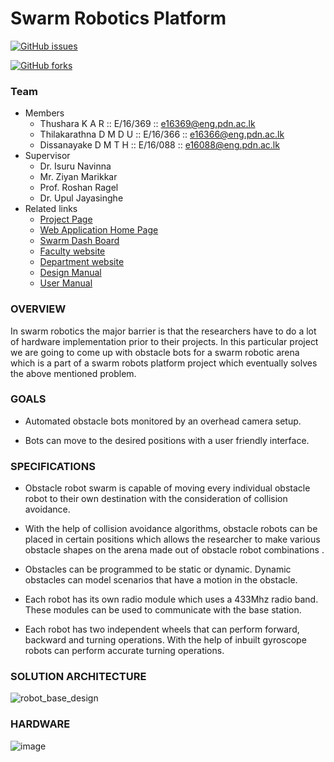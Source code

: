 # Swarm Robotics Platform

[![GitHub issues](https://img.shields.io/github/issues/cepdnaclk/e16-3yp-obstacle-bots-for-swarm-robots?style=for-the-badge)](https://github.com/cepdnaclk/e16-3yp-obstacle-bots-for-swarm-robots/issues)

[![GitHub forks](https://img.shields.io/github/forks/cepdnaclk/e16-3yp-obstacle-bots-for-swarm-robots)](https://github.com/cepdnaclk/e16-3yp-obstacle-bots-for-swarm-robots/network)

### Team
* Members
   * Thushara K A R         :: E/16/369 :: [e16369@eng.pdn.ac.lk](e16369@eng.pdn.ac.lk)
   * Thilakarathna D M D U  :: E/16/366 :: [e16366@eng.pdn.ac.lk](e16366@eng.pdn.ac.lk)
   * Dissanayake D M T H    :: E/16/088 :: [e16088@eng.pdn.ac.lk](e16088@eng.pdn.ac.lk)
* Supervisor
   * Dr. Isuru Navinna
   * Mr. Ziyan Marikkar
   * Prof. Roshan Ragel
   * Dr. Upul Jayasinghe
* Related links
   * [Project Page](https://cepdnaclk.github.io/e16-3yp-obstacle-bots-for-swarm-robots/)
   * [Web Application Home Page](http://3.93.215.173/)
   * [Swarm Dash Board](http://3.93.215.173/swarm/)
   * [Faculty website](http://eng.pdn.ac.lk/)
   * [Department website](http://www.ce.pdn.ac.lk/)
   * [Design Manual](https://github.com/cepdnaclk/e16-3yp-obstacle-bots-for-swarm-robots/blob/master/Documentation/DesignManual.pdf)
   * [User Manual](https://github.com/cepdnaclk/e16-3yp-obstacle-bots-for-swarm-robots/blob/master/Documentation/UserManual.pdf)

 
### OVERVIEW

In swarm robotics the major barrier is that the researchers have to do a lot of hardware implementation prior to their projects. In this particular project we are going to come up with obstacle bots for a swarm robotic arena which is a part of a swarm robots platform project which eventually solves the above mentioned problem. 

### GOALS

* Automated obstacle bots monitored by an overhead camera setup.

* Bots can move to the desired positions with a user friendly interface.

### SPECIFICATIONS

* Obstacle robot swarm is capable of moving every individual obstacle robot to their own destination with the consideration of  collision  avoidance. 

* With the help of collision avoidance algorithms, obstacle robots can be placed in certain positions which allows the researcher to make  various obstacle shapes on the arena made out of obstacle robot combinations .

* Obstacles can be programmed to be static or dynamic. Dynamic obstacles can model scenarios that have a motion in the obstacle.

* Each robot has its own radio module  which uses a 433Mhz radio band. These modules can be used to communicate with the base station. 

* Each robot has two independent wheels that can perform forward, backward and turning operations. With the help of inbuilt gyroscope robots can perform accurate turning operations.

### SOLUTION ARCHITECTURE
    
   ![robot_base_design](https://github.com/dtdinidu7/e16-3yp-obstacle-bots-for-swarm-robots/blob/master/docs/img/highlvl.jpg?raw=true)
   
### HARDWARE
   ![image](https://raw.githubusercontent.com/dtdinidu7/e16-3yp-obstacle-bots-for-swarm-robots/master/docs/img/New_Bot.jpg?raw=true)

